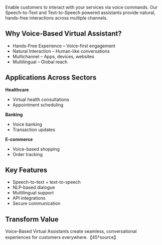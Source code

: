 Enable customers to interact with your services via voice commands. Our Speech-to-Text and Text-to-Speech powered assistants provide natural, hands-free interactions across multiple channels.

## Why Voice-Based Virtual Assistant?
- Hands-Free Experience – Voice-first engagement
- Natural Interaction – Human-like conversations
- Multichannel – Apps, devices, websites
- Multilingual – Global reach

## Applications Across Sectors

**Healthcare**
- Virtual health consultations
- Appointment scheduling

**Banking**
- Voice banking
- Transaction updates

**E-commerce**
- Voice-based shopping
- Order tracking

## Key Features
- Speech-to-text + text-to-speech
- NLP-based dialogue
- Multilingual support
- API integrations
- Secure communication

## Transform Value
Voice-Based Virtual Assistants create seamless, conversational experiences for customers everywhere.【45†source】
